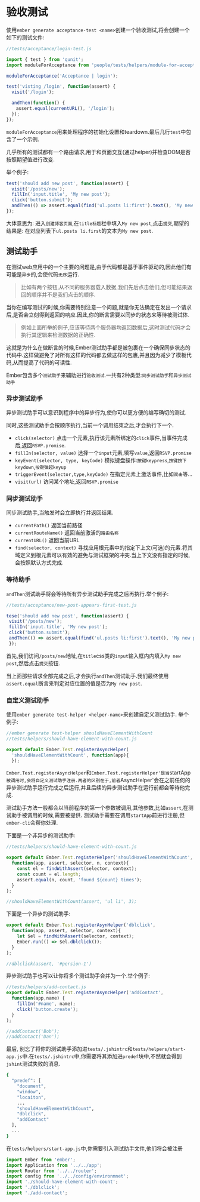 # 验收测试
使用`ember generate acceptance-test <name>`创建一个验收测试,将会创建一个如下的测试文件:
```javascript
//tests/acceptance/login-test.js

import { test } from 'qunit';
import moduleForAcceptance from 'people/tests/helpers/module-for-acceptance';

moduleForAcceptance('Acceptance | login');

test('visting /login', function(assert) {
  visit('/login');

  andThen(function() {
  　assert.equal(currentURL(), '/login');
  });
});
```
`moduleForAcceptance`用来处理程序的初始化设置和teardown.最后几行`test`中包含了一个示例.

几乎所有的测试都有一个路由请求,用于和页面交互(通过helper)并检查DOM是否按照期望值进行改变.

举个例子:
```javascript
test('should add new post', function(assert) {
  visit('/posts/new');
  fillIn('input.title', 'My new post');
  click('button.submit');
  andThen(() => assert.equal(find('ul.posts li:first').text(), 'My new post'));
});
```
大体意思为:
进入`创建博客页面`,在`title标题`栏中填入`My new post`,点击`提交`,期望的结果是: 在对应列表下`ul.posts li.first`的文本为`My new post`.

## 测试助手
在测试web应用中的一个主要的问题是,由于代码都是基于事件驱动的,因此他们有可能是`异步`的,会使代码`无序`运行.

>比如有两个按钮,从不同的服务器载入数据,我们先后点击他们,但可能结果返回的顺序并不是我们点击的顺序.

当你在编写测试的时候,你需要特别注意一个问题,就是你无法确定在发出一个请求后,是否会立刻得到返回的响应.因此,你的断言需要以同步的状态来等待被测试体.
> 例如上面所举的例子,应该等待两个服务器均返回数据后,这时测试代码才会执行其逻辑来检测数据的正确性.

这就是为什么在做断言的时候,Ember测试助手都是被包裹在一个确保同步状态的代码中.这样做避免了对所有这样的代码都去做这样的包裹,并且因为减少了模板代码,从而提高了代码的可读性.

Ember包含多个`测试助手`来辅助进行`验收测试`.一共有2种类型:`同步测试助手`和`异步测试助手`

### 异步测试助手

异步测试助手可以意识到程序中的异步行为,使你可以更方便的编写确切的测试.

同时,这些测试助手会按顺序执行,当前一个调用结束之后,才会执行下一个.
* `click(selector)`
    点击一个元素,执行该元素所绑定的`click`事件,当事件完成后,返回`RSVP.promise`.
* `fillIn(selector, value)`
    选择一个`input`元素,填写`value`,返回`RSVP.promise`
* `keyEvent(selector, type, keyCode)`
    模拟键盘操作:`按键keypress`,`按键按下keydown`,`按键弹起keyup`
* `triggerEvent(selector,type,keyCode)`
    在指定元素上激活事件,比如`双击`等...
* `visit(url)`
    访问某个地址,返回`RSVP.promise`

### 同步测试助手
同步测试助手,当触发时会立即执行并返回结果.
* `currentPath()`
    返回当前路径
* `currentRouteName()`
    返回当前激活的`路由名称`
* `currentURL()`
    返回当前URL
* `find(selector, context)`
    寻找应用根元素中的指定下上文(可选)的元素.将其域定义到根元素可以有效的避免与测试框架的冲突.当上下文没有指定的时候,会按照默认方式完成.

### 等待助手
 `andThen`测试助手将会等待所有异步测试助手完成之后再执行.举个例子:
 ```javascript
 //tests/acceptance/new-post-appears-first-test.js

tese('should add new post', function(assert) {
  visit('/posts/new');
  fillIn('input.title', 'My new post');
  click('button.submit');
  andThen(() => assert.equal(find('ul.posts li:first').text(), 'My new post'));
  });
```

首先,我们访问`/posts/new`地址,在`title`css类的`input`输入框内内填入`My new post`,然后点击`提交`按钮.

当上面那些请求全部完成之后,才会执行`andThen`测试助手.我们最终使用`assert.equal`断言来判定对应位置的值是否为`My new post`.

### 自定义测试助手
使用`ember generate test-helper <helper-name>`来创建自定义测试助手.
举个例子:
```javascript
//ember generate test-helper shouldHaveElementWithCount
//tests/helpers/should-have-element-with-count.js

export default Ember.Test.registerAsyncHelper(
  'shouldHaveElementWithCount', function(app){
  });
```

`Ember.Test.registerAsyncHelper`和`Ember.Test.registerHelper'是当`startApp`被调用时,会将自定义测试助手注册.两者的区别在于,前者`AsyncHelper`会在之前任何的异步测试助手运行完成之后运行,并且后续的异步测试助手在运行前都会等待他完成.

测试助手方法一般都会以当前程序的第一个参数被调用,其他参数,比如`assert`,在测试助手被调用的时候,需要被提供. 测试助手需要在调用`startApp`前进行注册,但`ember-cli`会帮你处理.

下面是一个非异步的测试助手:
```javascript
//tests/helpers/should-have-element-with-count.js

export default Ember.Test.registerHelper('shouldHaveElementWithCount',
  function(app, assert, selector, n, context){
    const el = findWithAssert(selector, context);
    const count = el.length;
    assert.equal(n, count, 'found ${count} times');
  }
);

//shouldHaveElementWithCount(assert, 'ul li', 3);
```

下面是一个异步的测试助手:
```javascript
export default Ember.Test.registerAsynHelper('dblclick',
  function(app, assert, selector, context){
    let $el = findWithAssert(selector, context);
    Ember.run(() => $el.dblclick());
  }
);

//dblclick(assert, '#persion-1')
```

异步测试助手也可以让你将多个测试助手合并为一个.举个例子:
```javascript
//tests/helpers/add-contact.js
export default Ember.Test.registerAsyncHelper('addContact',
  function(app,name) {
    fillIn('#name', name);
    click('button.create');
  }
);

//addContact('Bob');
//addContact('Dan');
```

最后, 别忘了将你的测试助手添加进`tests/.jshintrc`和`tests/helpers/start-app.js`中.在`tests/.jshintrc`中,你需要将其添加进`predef`块中,不然就会得到`jshint`测试失败的消息.

```bash
{
  "predef": [
    "document",
    "window",
    "locaiton",
    ...
    "shouldHaveElementWithCount",
    "dblclick",
    "addContact"
  ],
  ...
}
```

在`tests/helpers/start-app.js`中,你需要引入测试助手文件,他们将会被注册
```javascript
import Ember from 'ember';
import Application from '../../app';
import Router from '../../router';
import config from '../../config/environmnet';
import './should-have-element-with-count';
import './dblclick';
import './add-contact';
```
